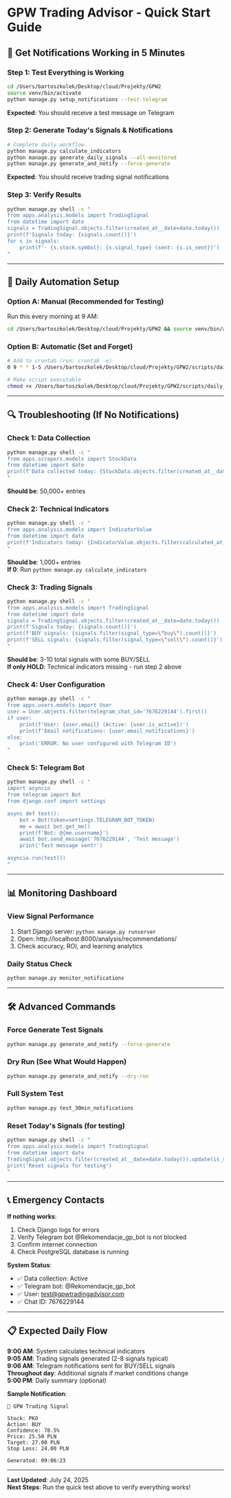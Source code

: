 # GPW Trading Advisor - Quick Start Guide

## 🚀 Get Notifications Working in 5 Minutes

### Step 1: Test Everything is Working
```bash
cd /Users/bartoszkolek/Desktop/cloud/Projekty/GPW2
source venv/bin/activate
python manage.py setup_notifications --test-telegram
```
**Expected**: You should receive a test message on Telegram

### Step 2: Generate Today's Signals & Notifications
```bash
# Complete daily workflow
python manage.py calculate_indicators
python manage.py generate_daily_signals --all-monitored
python manage.py generate_and_notify --force-generate
```
**Expected**: You should receive trading signal notifications

### Step 3: Verify Results
```bash
python manage.py shell -c "
from apps.analysis.models import TradingSignal
from datetime import date
signals = TradingSignal.objects.filter(created_at__date=date.today())
print(f'Signals today: {signals.count()}')
for s in signals:
    print(f'- {s.stock.symbol}: {s.signal_type} (sent: {s.is_sent})')
"
```

---

## 📅 Daily Automation Setup

### Option A: Manual (Recommended for Testing)
Run this every morning at 9 AM:
```bash
cd /Users/bartoszkolek/Desktop/cloud/Projekty/GPW2 && source venv/bin/activate && python manage.py calculate_indicators && python manage.py generate_daily_signals --all-monitored && python manage.py generate_and_notify
```

### Option B: Automatic (Set and Forget)
```bash
# Add to crontab (run: crontab -e)
0 9 * * 1-5 /Users/bartoszkolek/Desktop/cloud/Projekty/GPW2/scripts/daily_workflow.sh

# Make script executable
chmod +x /Users/bartoszkolek/Desktop/cloud/Projekty/GPW2/scripts/daily_workflow.sh
```

---

## 🔍 Troubleshooting (If No Notifications)

### Check 1: Data Collection
```bash
python manage.py shell -c "
from apps.scrapers.models import StockData
from datetime import date
print(f'Data collected today: {StockData.objects.filter(created_at__date=date.today()).count()}')
"
```
**Should be**: 50,000+ entries

### Check 2: Technical Indicators  
```bash
python manage.py shell -c "
from apps.analysis.models import IndicatorValue
from datetime import date
print(f'Indicators today: {IndicatorValue.objects.filter(calculated_at__date=date.today()).count()}')
"
```
**Should be**: 1,000+ entries  
**If 0**: Run `python manage.py calculate_indicators`

### Check 3: Trading Signals
```bash
python manage.py shell -c "
from apps.analysis.models import TradingSignal
from datetime import date
signals = TradingSignal.objects.filter(created_at__date=date.today())
print(f'Signals today: {signals.count()}')
print(f'BUY signals: {signals.filter(signal_type=\"buy\").count()}')
print(f'SELL signals: {signals.filter(signal_type=\"sell\").count()}')
"
```
**Should be**: 3-10 total signals with some BUY/SELL  
**If only HOLD**: Technical indicators missing - run step 2 above

### Check 4: User Configuration
```bash
python manage.py shell -c "
from apps.users.models import User
user = User.objects.filter(telegram_chat_id='7676229144').first()
if user:
    print(f'User: {user.email} (Active: {user.is_active})')
    print(f'Email notifications: {user.email_notifications}')
else:
    print('ERROR: No user configured with Telegram ID')
"
```

### Check 5: Telegram Bot
```bash
python manage.py shell -c "
import asyncio
from telegram import Bot
from django.conf import settings

async def test():
    bot = Bot(token=settings.TELEGRAM_BOT_TOKEN)
    me = await bot.get_me()
    print(f'Bot: @{me.username}')
    await bot.send_message('7676229144', 'Test message')
    print('Test message sent!')

asyncio.run(test())
"
```

---

## 📊 Monitoring Dashboard

### View Signal Performance
1. Start Django server: `python manage.py runserver`
2. Open: http://localhost:8000/analysis/recommendations/
3. Check accuracy, ROI, and learning analytics

### Daily Status Check
```bash
python manage.py monitor_notifications
```

---

## 🛠️ Advanced Commands

### Force Generate Test Signals
```bash
python manage.py generate_and_notify --force-generate
```

### Dry Run (See What Would Happen)
```bash
python manage.py generate_and_notify --dry-run
```

### Full System Test
```bash
python manage.py test_30min_notifications
```

### Reset Today's Signals (for testing)
```bash
python manage.py shell -c "
from apps.analysis.models import TradingSignal
from datetime import date
TradingSignal.objects.filter(created_at__date=date.today()).update(is_sent=False, sent_at=None)
print('Reset signals for testing')
"
```

---

## 📞 Emergency Contacts

**If nothing works**:
1. Check Django logs for errors
2. Verify Telegram bot @Rekomendacje_gp_bot is not blocked
3. Confirm internet connection
4. Check PostgreSQL database is running

**System Status**:
- ✅ Data collection: Active
- ✅ Telegram bot: @Rekomendacje_gp_bot  
- ✅ User: test@gpwtradingadvisor.com
- ✅ Chat ID: 7676229144

---

## 📋 Expected Daily Flow

**9:00 AM**: System calculates technical indicators  
**9:05 AM**: Trading signals generated (2-8 signals typical)  
**9:06 AM**: Telegram notifications sent for BUY/SELL signals  
**Throughout day**: Additional signals if market conditions change  
**5:00 PM**: Daily summary (optional)

**Sample Notification**:
```
🎯 GPW Trading Signal

Stock: PKO
Action: BUY
Confidence: 78.5%
Price: 25.50 PLN
Target: 27.00 PLN
Stop Loss: 24.00 PLN

Generated: 09:06:23
```

---

**Last Updated**: July 24, 2025  
**Next Steps**: Run the quick test above to verify everything works!
